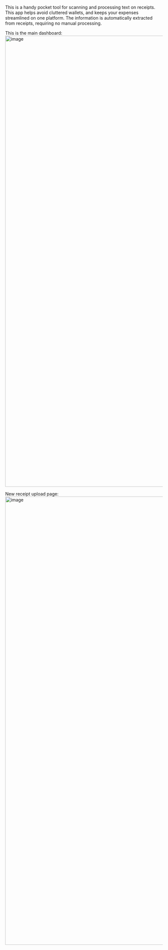 This is a handy pocket tool for scanning and processing text on receipts. This app helps avoid cluttered wallets, and keeps your expenses streamlined on one platform. The information is automatically extracted from receipts, requiring no manual processing.

This is the main dashboard:
<img width="1436" alt="image" src="https://github.com/user-attachments/assets/685daa4a-ba23-4395-af60-1e99d86ba944">

New receipt upload page:
<img width="1427" alt="image" src="https://github.com/user-attachments/assets/d0fc33bb-ad25-43f7-8fd5-999fbccd3f8c">
